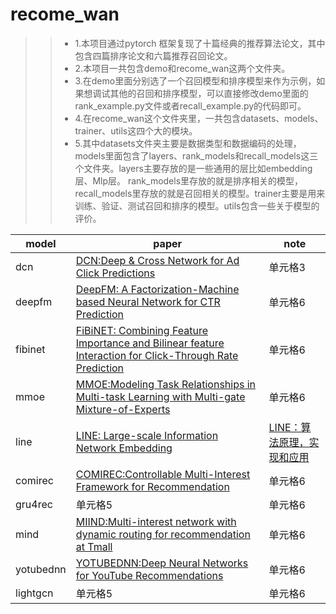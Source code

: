 # recome_wan
>> * 1.本项目通过pytorch 框架复现了十篇经典的推荐算法论文，其中包含四篇排序论文和六篇推荐召回论文。<br>
>> * 2.本项目一共包含demo和recome_wan这两个文件夹。<br>
>> * 3.在demo里面分别选了一个召回模型和排序模型来作为示例，如果想调试其他的召回和排序模型，可以直接修改demo里面的rank_example.py文件或者recall_example.py的代码即可。<br>
>> * 4.在recome_wan这个文件夹里，一共包含datasets、models、trainer、utils这四个大的模块。<br> 
>> * 5.其中datasets文件夹主要是数据类型和数据编码的处理，models里面包含了layers、rank_models和recall_models这三个文件夹。layers主要存放的是一些通用的层比如embedding层、Mlp层。
> rank_models里存放的就是排序相关的模型，recall_models里存放的就是召回相关的模型。trainer主要是用来训练、验证、测试召回和排序的模型。utils包含一些关于模型的评价。


| model                         | paper                       | note                               |
| -------------| ------------- | ------------ |
| dcn   | [DCN:Deep & Cross Network for Ad Click Predictions](https://arxiv.org/abs/1708.05123)  | 单元格3   |
| deepfm   | [DeepFM: A Factorization-Machine based Neural Network for CTR Prediction](https://www.ijcai.org/proceedings/2017/0239.pdf)   | 单元格6   |
| fibinet  |[FiBiNET: Combining Feature Importance and Bilinear feature Interaction for Click-Through Rate Prediction](https://arxiv.org/pdf/1905.09433.pdf)  | 单元格6   |
| mmoe  | [MMOE:Modeling Task Relationships in Multi-task Learning with Multi-gate Mixture-of-Experts](https://dl.acm.org/doi/abs/10.1145/3219819.3220007) | 单元格6   |
| line   | [LINE: Large-scale Information Network Embedding](https://arxiv.org/pdf/1503.03578.pdf)   | [LINE：算法原理，实现和应用](https://zhuanlan.zhihu.com/p/56478167)   |
| comirec   | [COMIREC:Controllable Multi-Interest Framework for Recommendation](https://arxiv.org/pdf/2005.09347.pdf)   | 单元格6   |
| gru4rec  | 单元格5   | 单元格6   |
| mind  | [MIIND:Multi-interest network with dynamic routing for recommendation at Tmall](https://arxiv.org/pdf/1904.08030.pdf) | 单元格6   |
| yotubednn   | [YOTUBEDNN:Deep Neural Networks for YouTube Recommendations](https://www.researchgate.net/publication/307573656_Deep_Neural_Networks_for_YouTube_Recommendations)  | 单元格6   |
| lightgcn  | 单元格5   | 单元格6   |
